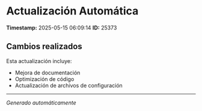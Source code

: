 # Actualización Automática

**Timestamp:** 2025-05-15 06:09:14
**ID:** 25373

## Cambios realizados

Esta actualización incluye:
- Mejora de documentación
- Optimización de código
- Actualización de archivos de configuración

---
*Generado automáticamente*
